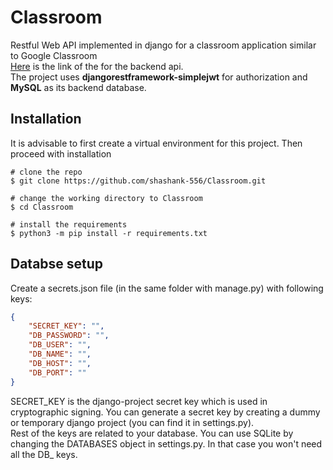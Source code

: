 # Classroom
Restful Web API implemented in django for a classroom application similar to Google Classroom <br>
[Here](http://shashankkkkk.pythonanywhere.com/) is the link of the for the backend api. <br>
The project uses **djangorestframework-simplejwt** for authorization and **MySQL** as its backend database.

## Installation

It is advisable to first create a virtual environment for this project. Then proceed with installation
```console
# clone the repo
$ git clone https://github.com/shashank-556/Classroom.git

# change the working directory to Classroom
$ cd Classroom

# install the requirements
$ python3 -m pip install -r requirements.txt
```
## Databse setup
Create a secrets.json file (in the same folder with manage.py) with following keys:
```json
{
    "SECRET_KEY": "",
    "DB_PASSWORD": "",
    "DB_USER": "",
    "DB_NAME": "",
    "DB_HOST": "",
    "DB_PORT": ""
}
```
SECRET_KEY is the django-project secret key which is used in cryptographic signing. You can generate a secret key by creating a dummy or temporary django project (you can find it in settings.py).<br>
Rest of the keys are related to your database. You can use SQLite by changing the DATABASES object in settings.py. In that case you won't need all the DB_ keys.


